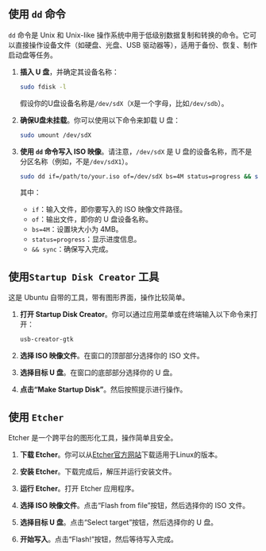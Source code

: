 ## 使用 `dd` 命令

`dd` 命令是 Unix 和 Unix-like 操作系统中用于低级别数据复制和转换的命令。它可以直接操作设备文件（如硬盘、光盘、USB 驱动器等），适用于备份、恢复、制作启动盘等任务。

1. **插入 U 盘**，并确定其设备名称：

   ```sh
   sudo fdisk -l
   ```

   假设你的U盘设备名称是`/dev/sdX`（`X`是一个字母，比如`/dev/sdb`）。

2. **确保U盘未挂载**。你可以使用以下命令来卸载 U 盘：

   ```sh
   sudo umount /dev/sdX
   ```

3. **使用 `dd` 命令写入 ISO 映像**。请注意，`/dev/sdX` 是 U 盘的设备名称，而不是分区名称（例如，不是`/dev/sdX1`）。

   ```sh
   sudo dd if=/path/to/your.iso of=/dev/sdX bs=4M status=progress && sync
   ```

   其中：

   - `if`：输入文件，即你要写入的 ISO 映像文件路径。
   - `of`：输出文件，即你的 U 盘设备名称。
   - `bs=4M`：设置块大小为 4MB。
   - `status=progress`：显示进度信息。
   - `&& sync`：确保写入完成。

## 使用`Startup Disk Creator` 工具

这是 Ubuntu 自带的工具，带有图形界面，操作比较简单。

1. **打开 Startup Disk Creator**。你可以通过应用菜单或在终端输入以下命令来打开：
   ```bash
   usb-creator-gtk
   ```

2. **选择 ISO 映像文件**。在窗口的顶部部分选择你的 ISO 文件。

3. **选择目标 U 盘**。在窗口的底部部分选择你的 U 盘。

4. **点击“Make Startup Disk”**。然后按照提示进行操作。

## 使用 `Etcher`

Etcher 是一个跨平台的图形化工具，操作简单且安全。

1. **下载 Etcher**。你可以从[Etcher官方网站](https://www.balena.io/etcher/)下载适用于Linux的版本。

2. **安装 Etcher**。下载完成后，解压并运行安装文件。

3. **运行 Etcher**。打开 Etcher 应用程序。

4. **选择 ISO 映像文件**。点击“Flash from file”按钮，然后选择你的 ISO 文件。

5. **选择目标 U 盘**。点击“Select target”按钮，然后选择你的 U 盘。

6. **开始写入**。点击“Flash!”按钮，然后等待写入完成。